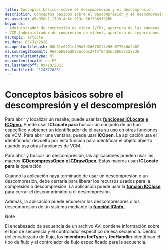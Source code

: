 ```yaml
---
title: Conceptos básicos sobre el descompresión y el descompresión
description: Conceptos básicos sobre el descompresión y el descompresión
ms.assetid: 49a958c1-1798-4c6c-913c-5bf5869f926b
keywords:
- Administrador de compresión de vídeo (VCM), apertura de las cámaras
- VCM (administrador de compresión de vídeo), apertura de ingerciones
ms.topic: article
ms.date: 05/31/2018
ms.openlocfilehash: 08b51e0221c495d5e2d0782f4e56e0778c0d2462
ms.sourcegitcommit: 9eebab0ead09cecdbc24f5f84d56c8b6a7c22736
ms.translationtype: MT
ms.contentlocale: es-ES
ms.lasthandoff: 09/10/2021
ms.locfileid: "124372086"
---
```

# <a name="compressor-and-decompressor-basics"></a>Conceptos básicos sobre el descompresión y el descompresión

Para abrir y localizar un resalte, puede usar las [**funciones ICLocate**](/windows/desktop/api/Vfw/nf-vfw-iclocate) [**e ICOpen.**](/windows/desktop/api/Vfw/nf-vfw-icopen) Puede usar **ICLocate para** buscar un conjunto de un tipo específico y obtener un identificador de él para su uso en otras funciones de VCM. Para abrir una ventana, puede usar **ICOpen**. La aplicación usa el identificador devuelto por esta función para identificar el objeto abierto cuando usa otras funciones de VCM.

Para abrir y buscar un descompresión, las aplicaciones pueden usar las macros [**ICDecompressOpen**](/windows/desktop/api/Vfw/nf-vfw-icdecompressopen) [**e ICDrawOpen.**](/windows/desktop/api/Vfw/nf-vfw-icdrawopen) Estas macros usan **ICLocate para** la operación.

Cuando la aplicación haya terminado de usar un descompresión o un descompresión, debe cerrarla para liberar los recursos usados para la compresión o descompresión. La aplicación puede usar la [**función ICClose**](/windows/desktop/api/Vfw/nf-vfw-icclose) para cerrar el descomprimidor o el descompresión.

Además, la aplicación puede enumerar los descompresores o los descompresión de un sistema mediante la [**función ICInfo.**](/windows/desktop/api/Vfw/nf-vfw-icinfo)

> [!Note]  
> El encabezado de secuencia de un archivo AVI contiene información sobre el tipo de secuencia y el controlador específico de esa secuencia. Dentro del encabezado de flujo, los **miembros fccType** y **fccHandler** identifican el tipo de flujo y el controlador de flujo especificado para la secuencia.

 

 

 





